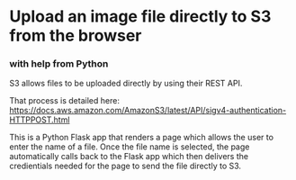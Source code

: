 
# Upload an image file directly to S3 from the browser

### with help from Python

S3 allows files to be uploaded directly by using their REST API.

That process is detailed here: 
https://docs.aws.amazon.com/AmazonS3/latest/API/sigv4-authentication-HTTPPOST.html

This is a Python Flask app that renders a page which allows the user to enter the name of a file. Once the file name is selected, the page automatically calls back to the Flask app which then delivers the credientials needed for the page to send the file directly to S3.

